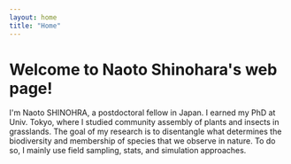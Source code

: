 ```yaml
---
layout: home
title: "Home"
---
```


# Welcome to Naoto Shinohara's web page!
I'm Naoto SHINOHRA, a postdoctoral fellow in Japan.
I earned my PhD at Univ. Tokyo, where I studied community assembly of plants and insects in grasslands. The goal of my research is to disentangle what determines the biodiversity and membership of species that we observe in nature. To do so, I mainly use field sampling, stats, and simulation approaches.
